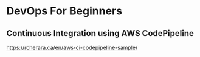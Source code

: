 # DevOps For Beginners

##  Continuous Integration using AWS CodePipeline

https://rcherara.ca/en/aws-ci-codepipeline-sample/
